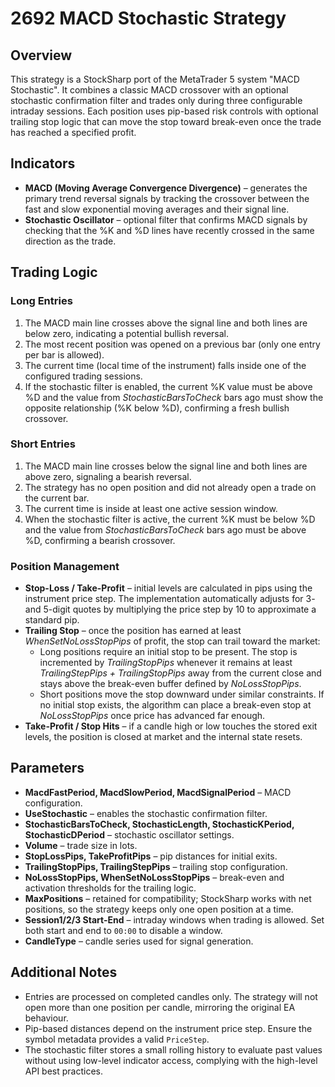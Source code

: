 # 2692 MACD Stochastic Strategy

## Overview
This strategy is a StockSharp port of the MetaTrader 5 system "MACD Stochastic". It combines a classic MACD crossover with an optional stochastic confirmation filter and trades only during three configurable intraday sessions. Each position uses pip-based risk controls with optional trailing stop logic that can move the stop toward break-even once the trade has reached a specified profit.

## Indicators
- **MACD (Moving Average Convergence Divergence)** – generates the primary trend reversal signals by tracking the crossover between the fast and slow exponential moving averages and their signal line.
- **Stochastic Oscillator** – optional filter that confirms MACD signals by checking that the %K and %D lines have recently crossed in the same direction as the trade.

## Trading Logic
### Long Entries
1. The MACD main line crosses above the signal line and both lines are below zero, indicating a potential bullish reversal.
2. The most recent position was opened on a previous bar (only one entry per bar is allowed).
3. The current time (local time of the instrument) falls inside one of the configured trading sessions.
4. If the stochastic filter is enabled, the current %K value must be above %D and the value from *StochasticBarsToCheck* bars ago must show the opposite relationship (%K below %D), confirming a fresh bullish crossover.

### Short Entries
1. The MACD main line crosses below the signal line and both lines are above zero, signaling a bearish reversal.
2. The strategy has no open position and did not already open a trade on the current bar.
3. The current time is inside at least one active session window.
4. When the stochastic filter is active, the current %K must be below %D and the value from *StochasticBarsToCheck* bars ago must be above %D, confirming a bearish crossover.

### Position Management
- **Stop-Loss / Take-Profit** – initial levels are calculated in pips using the instrument price step. The implementation automatically adjusts for 3- and 5-digit quotes by multiplying the price step by 10 to approximate a standard pip.
- **Trailing Stop** – once the position has earned at least *WhenSetNoLossStopPips* of profit, the stop can trail toward the market:
  - Long positions require an initial stop to be present. The stop is incremented by *TrailingStopPips* whenever it remains at least *TrailingStepPips + TrailingStopPips* away from the current close and stays above the break-even buffer defined by *NoLossStopPips*.
  - Short positions move the stop downward under similar constraints. If no initial stop exists, the algorithm can place a break-even stop at *NoLossStopPips* once price has advanced far enough.
- **Take-Profit / Stop Hits** – if a candle high or low touches the stored exit levels, the position is closed at market and the internal state resets.

## Parameters
- **MacdFastPeriod, MacdSlowPeriod, MacdSignalPeriod** – MACD configuration.
- **UseStochastic** – enables the stochastic confirmation filter.
- **StochasticBarsToCheck, StochasticLength, StochasticKPeriod, StochasticDPeriod** – stochastic oscillator settings.
- **Volume** – trade size in lots.
- **StopLossPips, TakeProfitPips** – pip distances for initial exits.
- **TrailingStopPips, TrailingStepPips** – trailing stop configuration.
- **NoLossStopPips, WhenSetNoLossStopPips** – break-even and activation thresholds for the trailing logic.
- **MaxPositions** – retained for compatibility; StockSharp works with net positions, so the strategy keeps only one open position at a time.
- **Session1/2/3 Start-End** – intraday windows when trading is allowed. Set both start and end to `00:00` to disable a window.
- **CandleType** – candle series used for signal generation.

## Additional Notes
- Entries are processed on completed candles only. The strategy will not open more than one position per candle, mirroring the original EA behaviour.
- Pip-based distances depend on the instrument price step. Ensure the symbol metadata provides a valid `PriceStep`.
- The stochastic filter stores a small rolling history to evaluate past values without using low-level indicator access, complying with the high-level API best practices.
